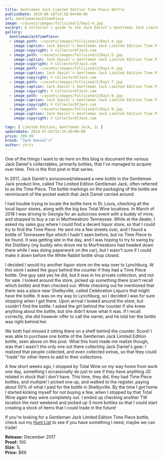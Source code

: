 ```yaml
---
title: Gentleman Jack Limited Edition Time Piece Bottle
publishDate: 2019-06-18T14:58:04+00:00
url: GentlemanJackTimePiece
image: ~/assets/images/fullsized/2/Day1-4.jpg
excerpt: A collector's guide to the Jack Daniel's Gentleman Jack Limited Edition Time Piece Bottle
gallery:
  GentlemanJackTimePiece:
  - image_path: ~/assets/images/fullsized/2/Day1-4.jpg
    image-caption: Jack Daniel's Gentleman Jack Limited Edition Time Piece Bottle
    image-copyright: © CollectorOfJack.com
  - image_path: ~/assets/images/fullsized/2/Day1-5.jpg
    image-caption: Jack Daniel's Gentleman Jack Limited Edition Time Piece Bottle
    image-copyright: © CollectorOfJack.com
  - image_path: ~/assets/images/fullsized/2/Day1-6.jpg
    image-caption: Jack Daniel's Gentleman Jack Limited Edition Time Piece Bottle
    image-copyright: © CollectorOfJack.com
  - image_path: ~/assets/images/fullsized/2/Day1-7.jpg
    image-caption: Jack Daniel's Gentleman Jack Limited Edition Time Piece Bottle
    image-copyright: © CollectorOfJack.com
  - image_path: ~/assets/images/fullsized/2/Day1-8.jpg
    image-caption: Jack Daniel's Gentleman Jack Limited Edition Time Piece Bottle
    image-copyright: © CollectorOfJack.com
  - image_path: ~/assets/images/fullsized/2/Day1-9.jpg
    image-caption: Jack Daniel's Gentleman Jack Limited Edition Time Piece Bottle
    image-copyright: © CollectorOfJack.com

tags: [ Limited Edition, Gentleman Jack, 1L ]
updateDate: 2024-07-01T15:55:45+00:00
price: 299.99
brand: "Jack Daniel's"
author: chris
---
```

One of the things I want to do here on this blog is document the various Jack Daniel's collectables, primarily bottles, that I've managed to acquire over time. This is the first post in that series.

In 2017, Jack Daniel's announced/released a new bottle in the Gentleman Jack product line, called The Limited Edition Gentleman Jack, often referred to as the Time Piece. The bottle markings on the packaging of the bottle are reminiscent of the pocket watch that Jack Daniel carried around.

I had trouble trying to locate the bottle here in St. Louis, checking all the local liquor stores, along with the big box Total Wine locations. In March of 2018 I was driving to Georgia for an autocross event with a buddy of mine, and stopped to buy a car in Murfreesboro Tennessee. While at the dealer, I asked my sales guy where I could find a decent liquor store, so that I could try to find the Time Piece. He sent me a few streets over, and I found a bottle of Tennessee Rye which I hadn't seen before, but no Time Piece to be found. It was getting late in the day, and I was hoping to try to swing by the Distillery (my buddy who drove me to Murfreesboro had headed down there while I was doing paperwork on the car), but I wasn't sure if I could make it down before the White Rabbit bottle shop closed.

I decided I would try another liquor store on the way over to Lynchburg. At this store I asked the guys behind the counter if they had a Time Piece bottle. One guy said yes he did, but it was in his private collection, and not for sale. I looked around the store, picked up something there (can't recall which bottle) and then checked out. While checking out he mentioned that there was a place near Shelbyville, called Celebration Liquors that might have the bottle. It was on my way to Lynchburg, so I decided I was for sure stopping when I got there. Upon arrival I looked around the store, but couldn't find the bottle. I asked the girl behind the counter if she knew anything about the bottle, but she didn't know what it was. If I recall correctly, she did however offer to call the owner, and he told her the bottle was right behind her.

We both had missed it sitting there on a shelf behind the counter. Score! I was able to purchase one bottle of the Gentleman Jack Limited Edition bottle, seen above on this post. What this hunt made me realize though, was that I wasn't the only one out there collecting Jack Daniel's gear. I realized that people collected, and even collected extras, so that they could “trade” for other items to add to their collections.

A few short weeks ago, I stopped by Total Wine on my way home from work one day, something I occasionally do just to see if they have anything JD related in stock that I don't have. This time, they did, they had Time Piece bottles, and multiple! I picked one up, and walked to the register, paying about 50% of what I paid for the bottle in Shelbyville. By the time I got home I started kicking myself for not buying a few, when I stopped by that Total Wine again they were completely out. I ended up checking another TW location the next weekend and picked up 3 more bottles so that I could start creating a stock of items that I could trade in the future!

If you're looking for a Gentleman Jack Limited Edition Time Piece bottle, check out my [Hunt List](/huntlist) to see if you have something I need, maybe we can trade!

**Release:** December 2017  
**Proof:** 100  
**Size:** 1L  
**Price:** $69  

